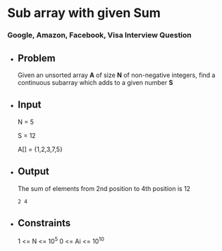# Sub array with given Sum
### Google, Amazon, Facebook, Visa Interview Question

- ## Problem
	Given an unsorted array **A** of size **N** of non-negative integers, find a continuous subarray which adds to a given number **S**
	
- ## Input
	N = 5
	
	S = 12
	
	A[] = {1,2,3,7,5}
	
- ## Output
	
	The sum of elements from 2nd position to 4th position is 12
		
	`` 2 4 ``

- ## Constraints

	1 <= N <= $10^{5}$
	0 <= Ai <=  $10^{10}$
